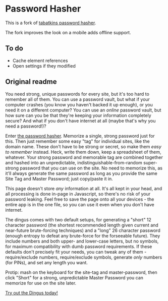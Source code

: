 # Password Hasher

This is a fork of [tabatkins password hasher](https://github.com/tabatkins/password).

The fork improves the look on a mobile adds offline support.

## To do

* Cache element references
* Open settings if they modified

## Original readme

You need strong, unique passwords for every site, but it's too hard to remember all of them.
You can use a password vault, but what if your computer crashes (you know you haven't backed it up enough),
or you need it on a different computer?
You can use an *online* password vault, but how sure can you be that they're keeping your information completely secure?
And what if you don't have internet at all (maybe that's why you need a password!)?

Enter [the password hasher](https://tabatkins.github.io/password).  Memorize a single, strong password just for this.  Then just remember some easy "tag" for individual sites, like the domain name.  These don't have to be strong or secret, so make them *easy to remember* instead. Heck, write them down, keep a spreadsheet of them, whatever.  Your strong password and memorable tag are combined together and hashed into an unpredictable, indistinguishable-from-random super-strong password that you can use on the site. No need to memorize this, as it'll always generate the same password as long as you provide the same Site Tag and Master Password; just copy/paste it in.

This page doesn't store *any* information at all.  It's all kept in your head, and all processing is done in-page in Javascript, so there's no risk of your password leaking.  Feel free to save the page onto all your devices - the entire app is in the one file, so you can use it even when you don't have internet.

The dingus comes with two default setups, for generating a "short" 12 character password (the shortest recommended length given current and near-future brute-forcing techniques) and a "long" 26 character password (enough entropy to defeat any brute-force for the forseeable future).  They include numbers and both upper- and lower-case letters, but no symbols, for maximum compatibility with dumb password requirements.  If these defaults don't precisely fit your needs, you can tweak any of them - require/exclude numbers, require/exclude symbols, generate *only* numbers (for PINs), and set any length you want.

Protip: mash on the keyboard for the site-tag and master-password, then click "Short" for a strong, unpredictable Master Password you can memorize for use on the site later.

[Try out the Dingus today!](https://tabatkins.github.io/password)
